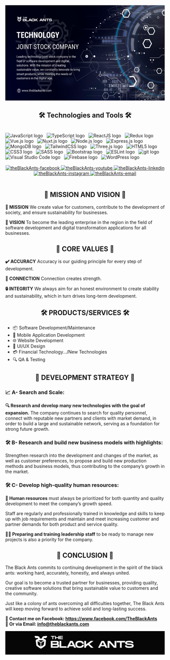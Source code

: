 <img src="header.png" width="1200" height="300" alt="official" />

<h2 align="center">🛠 Technologies and Tools 🛠</h2>
<br>
<!-- https://simpleicons.org/ -->
<span><img src="https://img.shields.io/badge/JavaScript-282C34?logo=javascript&logoColor=F7DF1E" alt="JavaScript logo" title="JavaScript" height="25" /></span>
&nbsp;
<span><img src="https://img.shields.io/badge/TypeScript-282C34?logo=typescript&logoColor=3178C6" alt="TypeScript logo" title="TypeScript" height="25" /></span>
&nbsp;
<span><img src="https://img.shields.io/badge/ReactJS-282C34?logo=react&logoColor=61DAFB" alt="ReactJS logo" title="ReactJS" height="25" /></span>
&nbsp;
<span><img src="https://img.shields.io/badge/Redux-282C34?logo=redux&logoColor=764ABC" alt="Redux logo" title="Redux" height="25" /></span>
&nbsp;
<span><img src="https://img.shields.io/badge/Vue.js-282C34?logo=vue.js&logoColor=4FC08D" alt="Vue.js logo" title="Vue.js" height="25" /></span>
&nbsp;
<span><img src="https://img.shields.io/badge/Nuxt.js-282C34?logo=nuxt.js&logoColor=4FC08D" alt="Nuxt.js logo" title="Nuxt.js" height="25" /></span>
&nbsp;
<span><img src="https://img.shields.io/badge/Node.js-282C34?logo=node.js&logoColor=00F200" alt="Node.js logo" title="Node.js" height="25" /></span>
&nbsp;
<span><img src="https://img.shields.io/badge/Express-282C34?logo=express&logoColor=FFFFFF" alt="Express.js logo" title="Express.js" height="25" /></span>
&nbsp;
<span><img src="https://img.shields.io/badge/MongoDB-282C34?logo=mongodb&logoColor=47A248" alt="MongoDB logo" title="MongoDB" height="25" /></span>
&nbsp;
<span><img src="https://img.shields.io/badge/Tailwind%20CSS-282C34?logo=tailwind-css&logoColor=38B2AC" alt="TailwindCSS logo" title="TailwindCSS" height="25" /></span>
&nbsp;
<span><img src="https://img.shields.io/badge/Three.js-282C34?logo=three.js&logoColor=FFFFFF" alt="Three.js logo" title="Three.js" height="25" /></span>
&nbsp;
<span><img src="https://img.shields.io/badge/HTML5-282C34?logo=html5&logoColor=E34F26" alt="HTML5 logo" title="HTML5" height="25" /></span>
&nbsp;
<span><img src="https://img.shields.io/badge/CSS3-282C34?logo=css3&logoColor=1572B6" alt="CSS3 logo" title="CSS3" height="25" /></span>
&nbsp;
<span><img src="https://img.shields.io/badge/Sass-282C34?logo=sass&logoColor=CC6699" alt="SASS logo" title="SASS" height="25" /></span>
&nbsp;
<span><img src="https://img.shields.io/badge/Bootstrap-282C34?logo=bootstrap&logoColor=7952B3" alt="Bootstrap logo" title="Bootstrap" height="25" /></span>
&nbsp;
<span><img src="https://img.shields.io/badge/ESLint-282C34?logo=eslint&logoColor=4B32C3" alt="ESLint logo" title="ESLint" height="25" /></span>
&nbsp;
<span><img src="https://img.shields.io/badge/git-282C34?logo=git&logoColor=F05032" alt="git logo" title="git" height="25" /></span>
&nbsp;
<span><img src="https://img.shields.io/badge/VS%20Code-282C34?logo=visual-studio-code&logoColor=007ACC" alt="Visual Studio Code logo" title="Visual Studio Code" height="25" /></span>
&nbsp;
<span><img src="https://img.shields.io/badge/Firebase-282C34?logo=firebase&logoColor=FFCA28" alt="Firebase logo" title="Firebase" height="25" /></span>
&nbsp;
<span><img src="https://img.shields.io/badge/WordPress-282C34?logo=wordPress&logoColor=21759B" alt="WordPress logo" title="WordPress" height="25" /></span>
&nbsp;

<br>

<br>
<!-- https://icons8.com -->
<div align="center">

  <a href="https://www.facebook.com/profile.php?id=61567337396115&ref=embed_page" target="blank">
    <img src="https://img.icons8.com/bubbles/100/000000/facebook-new.png" alt="theBlackAnts-facebook" />
  </a>
  <a href="https://youtube.com/@trungquandev" target="blank">
    <img src="https://img.icons8.com/bubbles/100/000000/youtube-squared.png" alt="theBlackAnts-youtube" />
  </a>
  <a href="https://www.linkedin.com/in/trungquandev" target="blank">
    <img src="https://img.icons8.com/bubbles/100/000000/linkedin.png" alt="theBlackAnts-linkedin" />
  </a>
  <a href="https://instagram.com/trungquandev" target="blank">
    <img src="https://img.icons8.com/bubbles/100/000000/instagram.png" alt="theBlackAnts-instagram" />
  </a>
  <a href="info@theblackants.com" target="top">
    <img src="https://img.icons8.com/bubbles/100/000000/apple-mail.png" alt="theBlackAnts-email" />
  </a>
</div>

<br>

<h2 align="center">📖 MISSION AND VISION 📖</h2>

<p><strong>🔹 MISSION</strong>
<span>We create value for customers, contribute to the development of society, and ensure sustainability for businesses.</span>
</p>
<p><strong>🔹 VISION</strong>
<span>To become the leading enterprise in the region in the field of software development and digital transformation applications for all businesses.</span>
</p>

<h2 align="center">💎 CORE VALUES 💎</h2>
<p><strong>✔️ ACCURACY</strong>
<span>Accuracy is our guiding principle for every step of development.</span>
</p>
<p><strong>🤝 CONNECTION</strong>
<span>Connection creates strength.</span>
</p>
<p><strong>🔒 INTEGRITY</strong>
<span>We always aim for an honest environment to create stability and sustainability, which in turn drives long-term development.</span>
</p>

<h2 align="center">🛠️ PRODUCTS/SERVICES 🛠️</h2>
<ul>
  <li>📦 Software Development/Maintenance</li>
  <li>📱 Mobile Application Development</li>
  <li>🌐 Website Development</li>
  <li>🎨 UI/UX Design</li>
  <li>💳 Financial Technology.../New Technologies</li>
  <li>🔍 QA & Testing</li>
</ul>

<h2 align="center">🚀 DEVELOPMENT STRATEGY 🚀</h2>

<h3>📈 A- Search and Scale:</h3>
<p><strong>🔍 Research and develop many new technologies with the goal of expansion.</strong>
<span>The company continues to search for quality personnel, connect with reputable new partners and clients with market demand, in order to build a large and sustainable network, serving as a foundation for strong future growth.</span>
</p>

<h3>🛠️ B- Research and build new business models with highlights:</h3>
<p>Strengthen research into the development and changes of the market, as well as customer preferences, to propose and build new production methods and business models, thus contributing to the company’s growth in the market.</p>

<h3>🛠️ C- Develop high-quality human resources:</h3>
<p><strong>👥 Human resources</strong> must always be prioritized for both quantity and quality development to meet the company’s growth speed.</p>
<p>Staff are regularly and professionally trained in knowledge and skills to keep up with job requirements and maintain and meet increasing customer and partner demands for both product and service quality.</p>
<p><strong>👨‍🏫 Preparing and training leadership staff</strong> to be ready to manage new projects is also a priority for the company.</p>

<h2 align="center">🐜 CONCLUSION 🐜</h2>

<p>The Black Ants commits to continuing development in the spirit of the black ants: working hard, accurately, honestly, and always united.</p>
<p>Our goal is to become a trusted partner for businesses, providing quality, creative software solutions that bring sustainable value to customers and the community.</p>
<p>Just like a colony of ants overcoming all difficulties together, The Black Ants will keep moving forward to achieve solid and long-lasting success.</p>

<p>
  <strong>🔗 Contact me on Facebook: <a href="https://www.facebook.com/profile.php?id=61567337396115" target="_blank">https://www.facebook.com/TheBlackAnts</a></strong>
  <br>
  <strong>📧 Or via Email: <a href="info@theblackants.com" target="_top">info@theblackants.com</a></strong>
</p>
<img src="footer.png" width="1200" alt="official" />
